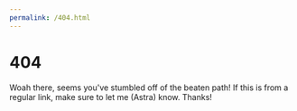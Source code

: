 ```yaml
---
permalink: /404.html
---
```


# 404
Woah there, seems you've stumbled off of the beaten path! If this is from a regular link, make sure to let me (Astra) know. Thanks!
